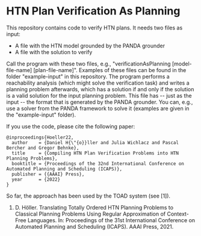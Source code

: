 
# HTN Plan Verification As Planning

This repository contains code to verify HTN plans. It needs two files as input:

* A file with the HTN model grounded by the PANDA grounder
* A file with the solution to verify

Call the program with these two files, e.g., "verificationAsPlanning [model-file-name] [plan-file-name]". Examples of these files can be found in the folder "example-input" in this repository.
The program performs a reachability analysis (which might solve the verification task) and writes a planning problem afterwards, which has a solution if and only if the solution is a valid solution for the input planning problem. This file has -- just as the input -- the format that is generated by the PANDA grounder. You can, e.g., use a solver from the PANDA framework to solve it (examples are given in the "example-input" folder).

If you use the code, please cite the following paper:

    @inproceedings{Hoeller22,
      author    = {Daniel H{\"{o}}ller and Julia Wichlacz and Pascal Bercher and Gregor Behnke},
      title     = {Compiling HTN Plan Verification Problems into HTN Planning Problems},
      booktitle = {Proceedings of the 32nd International Conference on Automated Planning and Scheduling (ICAPS)},
      publisher = {{AAAI} Press},
      year      = {2022}
    }

So far, the approach has been used by the TOAD system (see [1]).

 1. D. Höller. Translating Totally Ordered HTN Planning Problems to Classical Planning Problems Using Regular Approximation of Context-Free Languages. In: Proceedings of the 31st International Conference on Automated Planning and Scheduling (ICAPS). AAAI Press, 2021.
